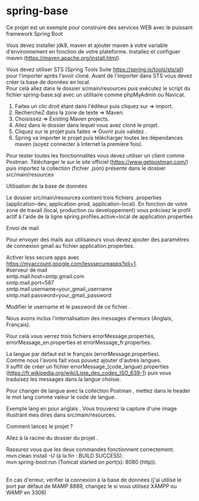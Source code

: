 # spring-base

Ce projet est un exemple pour construire des services WEB avec le puissant framework Spring Boot

Vous devez installer jdk8, maven et ajouter maven à votre variable d'environnement en fonction de votre plateforme.
Installez et configuer maven (https://maven.apache.org/install.html).

Vous devez utiliser STS (Spring Tools Suite https://spring.io/tools/sts/all) pour l'importer après l'avoir cloné.
Avant de l'importer dans STS vous devez créer la base de données en local.<br />
Pour celà allez dans le dossier sr/main/resources puis exécutez le script du fichier spring-base.sql
avec un utilitaire comme phpMyAdmin ou Navicat.

1. Faites un clic droit étant dans l'éditeur puis cliquez sur => import.
2. RechercheZ dans la zone de texte => Maven.
3. Choisissez  => Existing Maven projects.
4. Allez dans le dossier dans lequel vous avez cloné le projet.
5. Cliquez sur le projet puis faites => Ouvrir puis validez .
6. Spring va importer le projet puis télécharger toutes les dépendances maven (soyez connecter à Internet la première fois).

Pour tester toutes les fonctionnalités vous devez utiliser un client comme Postman.
Télécharger le  sur le site officiel (https://www.getpostman.com/) puis importez la collection (fichier .json) présente dans le dossier src/main/resources

Utilisation de la base de données

  Le dossier src/main/resources contient trois fichiers .properties (application-dev, application-prod, application-local).
  En fonction de votre zone de travail (local, production ou developpement) vous précisez le profil actif à l'aide
  de la ligne spring.profiles.active=local de application.properties
  
Envoi de mail

Pour envoyer des mails aux utilisateurs vous devez ajouter des paramètres de connexion gmail 
au fichier application.properties.

Activer less secure apps avec https://myaccount.google.com/lesssecureapps?pli=1. <br />
  #serveur de mail <br /> 
  smtp.mail.host=smtp.gmail.com <br />
  smtp.mail.port=587  <br />
  smtp.mail.username=your_gmail_username  <br />
  smtp.mail.password=your_gmail_password <br />

Modifier le username et le password de ce fichier .

Nous avons inclus l'internalisation des messages d'erreurs (Anglais, Français).

Pour celà vous verrez trois fichiers errorMessage.properties, errorMessage_en.properties et errorMessage_fr.properties.

La langue par défaut est le français (errorMessage.properties).<br />
Comme nous l'avons fait vous pouvez ajouter d'autres langues.<br />
Il suffit de créer un fichier errorMessage_(code_langue).properties (https://fr.wikipedia.org/wiki/Liste_des_codes_ISO_639-1) puis vous traduisez les messages dans la langue choisie.

Pour changer de langue avec la collection Postman , mettez dans le header le mot lang comme valeur le code de langue.

Exemple lang en pour anglais .
Vous trouverez la capture d'une image illustrant mes dires dans src/main/resources.

Comment lancez le projet ?

Allez à la racine du dossier du projet .

Rassurez vous que les deux commandes fonctionnent correctement. <br />
  mvn clean install -U (à la fin :  BUILD SUCCESS).<br />
  mvn spring-boot:run (Tomcat started on port(s): 8080 (http)).<br /><br />
  
En cas d'erreur, vérifier la connexion à la base de données (j'ai utilisé le port par défaut de MAMP 8889, changez le si vous utilisez XAMPP ou WAMP en 3306)
  
